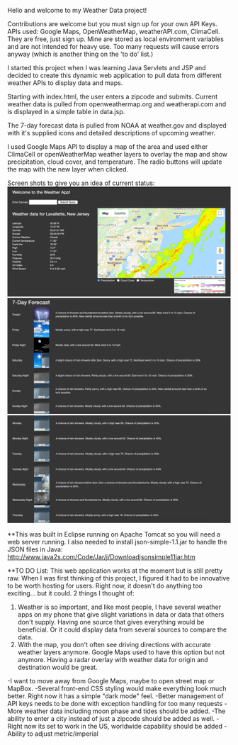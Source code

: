 Hello and welcome to my Weather Data project!

Contributions are welcome but you must sign up for your own API Keys. APIs used: Google Maps, OpenWeatherMap, weatherAPI.com, ClimaCell. They are free, just sign up. Mine are stored as local environment variables and are not intended for heavy use. Too many requests will cause errors anyway (which is another thing on the 'to do' list.)

I started this project when I was learning Java Servlets and JSP and decided to create this dynamic web application to pull data from different weather APIs to display data and maps.

Starting with index.html, the user enters a zipcode and submits. Current weather data is pulled from openweathermap.org and weatherapi.com and is displayed in a simple table in data.jsp.

The 7-day forecast data is pulled from NOAA at weather.gov and displayed with it's supplied icons and detailed descriptions of upcoming weather.

I used Google Maps API to display a map of the area and used either ClimaCell or openWeatherMap weather layers to overlay the map and show precipitation, cloud cover, and temperature. The radio buttons will update the map with the new layer when clicked.

Screen shots to give you an idea of current status:
![Screenshot1](https://raw.githubusercontent.com/friedunit/weatherData/master/ScreenShots/Screen%20Shot%202020-06-11%20at%208.09.17%20PM.png)
![Screenshot2](https://raw.githubusercontent.com/friedunit/weatherData/master/ScreenShots/Screen%20Shot%202020-06-11%20at%208.09.39%20PM.png)
![Screenshot3](https://raw.githubusercontent.com/friedunit/weatherData/master/ScreenShots/Screen%20Shot%202020-06-11%20at%208.09.55%20PM.png)

**This was built in Eclipse running on Apache Tomcat so you will need a web server running. I also needed to install json-simple-1.1.jar to handle the JSON files in Java:
http://www.java2s.com/Code/Jar/j/Downloadjsonsimple11jar.htm

**TO DO List:
This web application works at the moment but is still pretty raw. When I was first thinking of this project, I figured it had to be innovative to be worth hosting for users. Right now, it doesn't do anything too exciting... but it could. 
2 things I thought of:

1. Weather is so important, and like most people, I have several weather apps on my phone that give slight variations in data or data that others don't supply. Having one source that gives everything would be beneficial. Or it could display data from several sources to compare the data.
2. With the map, you don't often see driving directions with accurate weather layers anymore. Google Maps used to have this option but not anymore. Having a radar overlay with weather data for origin and destination would be great.

-I want to move away from Google Maps, maybe to open street map or MapBox. 
-Several front-end CSS styling would make everything look much better. Right now it has a simple "dark mode" feel.
-Better management of API keys needs to be done with exception handling for too many requests
-More weather data including moon phase and tides should be added.
-The ability to enter a city instead of just a zipcode should be added as well.
-Right now its set to work in the US, worldwide capability should be added
-Ability to adjust metric/imperial
